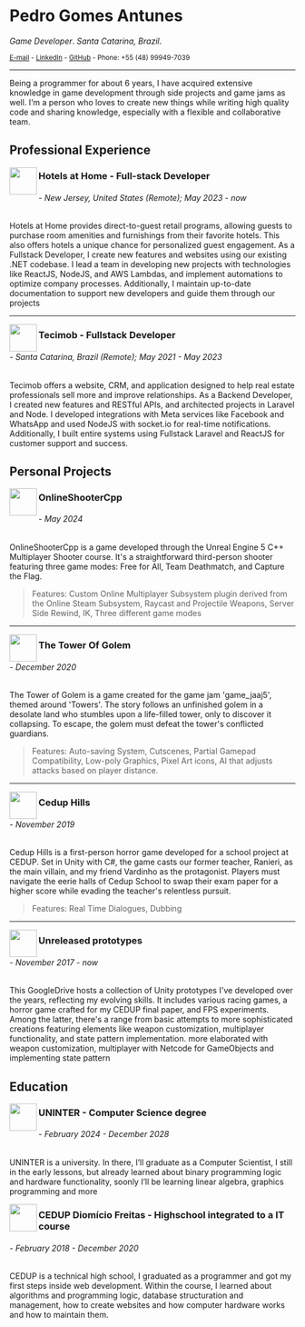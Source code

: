 # Pedro Gomes Antunes

_Game Developer_.
_Santa Catarina, Brazil_.

<sub>[E-mail](pedrogoantunes@gmail.com) - [LinkedIn](https://www.linkedin.com/in/pedrodnbr/) - [GitHub](https://github.com/PedroDNBR) - Phone: +55 (48) 99949-7039</sub>

---

Being a programmer for about 6 years, I have acquired extensive knowledge in game development through side projects and game jams as well. I’m a person who loves to create new things while writing high quality code and sharing knowledge, especially with a flexible and collaborative team. 

## Professional Experience
<img src="https://media.licdn.com/dms/image/C560BAQEsic3yZ72KCQ/company-logo_100_100/0/1631328478893?e=1724889600&v=beta&t=eUyJMT9AY1UQHRRUTPie3luB9cMHqViKECPHZ53lFsg" align="left" width="48" height="48" />

### Hotels at Home - Full-stack Developer

###### - New Jersey, United States (Remote); May 2023 - now

Hotels at Home provides direct-to-guest retail programs, allowing guests to purchase room amenities and furnishings from their favorite hotels. This also offers hotels a unique chance for personalized guest engagement. As a Fullstack Developer, I create new features and websites using our existing .NET codebase. I lead a team in developing new projects with technologies like ReactJS, NodeJS, and AWS Lambdas, and implement automations to optimize company processes. Additionally, I maintain up-to-date documentation to support new developers and guide them through our projects

---

<img src="https://user-images.githubusercontent.com/44846329/232336807-b81fe5e3-b5b5-4b31-96c2-fe634507630e.png" 
align="left" width="48"  height="48" />

### Tecimob - Fullstack Developer

###### - Santa Catarina, Brazil (Remote); May 2021 - May 2023

Tecimob offers a website, CRM, and application designed to help real estate professionals sell more and improve relationships. As a Backend Developer, I created new features and RESTful APIs, and architected projects in Laravel and Node. I developed integrations with Meta services like Facebook and WhatsApp and used NodeJS with socket.io for real-time notifications. Additionally, I built entire systems using Fullstack Laravel and ReactJS for customer support and success.

## Personal Projects

<img src="https://www.mediafire.com/convkey/97e9/zrlv062oi9vzk3czg.jpg" 
align="left" width="48"  height="48" style="object-fit: cover;" />

### OnlineShooterCpp

###### - May 2024

OnlineShooterCpp is a game developed through the Unreal Engine 5 C++ Multiplayer Shooter course. It's a straightforward third-person shooter featuring three game modes: Free for All, Team Deathmatch, and Capture the Flag.
> Features: Custom Online Multiplayer Subsystem plugin derived from the Online Steam Subsystem, Raycast and Projectile Weapons, Server Side Rewind, IK, Three different game modes

---

<img src="https://www.mediafire.com/convkey/6128/ehmv39eyp6r57auzg.jpg" 
align="left" width="48"  height="48" style="object-fit: cover;" />

### The Tower Of Golem

###### - December 2020

The Tower of Golem is a game created for the game jam 'game_jaaj5', themed around 'Towers'. The story follows an unfinished golem in a desolate land who stumbles upon a life-filled tower, only to discover it collapsing. To escape, the golem must defeat the tower's conflicted guardians.
> Features: Auto-saving System, Cutscenes, Partial Gamepad Compatibility, Low-poly Graphics, Pixel Art icons, AI that adjusts attacks based on player distance.

---

<img src="https://m.gjcdn.net/game-thumbnail/200/450804-crop0_51_652_418-vxxgxjmk-v4.webp" 
align="left" width="48"  height="48" style="object-fit: cover;" />

### Cedup Hills
###### - November 2019

Cedup Hills is a first-person horror game developed for a school project at CEDUP. Set in Unity with C#, the game casts our former teacher, Ranieri, as the main villain, and my friend Vardinho as the protagonist. Players must navigate the eerie halls of Cedup School to swap their exam paper for a higher score while evading the teacher's relentless pursuit.
> Features: Real Time Dialogues, Dubbing

---

<img src="https://www.mediafire.com/convkey/2e1c/x6ng843plq6dnmczg.jpg" 
align="left" width="48"  height="48" style="object-fit: cover;" />

### Unreleased prototypes

###### - November 2017 - now

This GoogleDrive hosts a collection of Unity prototypes I've developed over the years, reflecting my evolving skills. It includes various racing games, a horror game crafted for my CEDUP final paper, and FPS experiments. Among the latter, there's a range from basic attempts to more sophisticated creations featuring elements like weapon customization, multiplayer functionality, and state pattern implementation. more elaborated with weapon customization, multiplayer with Netcode for GameObjects and implementing state pattern

## Education

<img src="https://media.licdn.com/dms/image/C4E0BAQG5HFi6nWrpQg/company-logo_100_100/0/1655119369480/grupo_uninter_logo?e=1724889600&v=beta&t=Ug48OlSc9u2a7IzxAWIott_ySFn88UtouJqmDkPQYQE" align="left" width="48"  height="48" style="object-fit: cover;" /> 

### UNINTER - Computer Science degree

###### - February 2024 - December 2028

UNINTER is a university. In there, I’ll graduate as a Computer Scientist, I still in the early lessons, but already learned about binary programming logic and hardware functionality, soonly I’ll be learning linear algebra, graphics programming and more

<img src="https://user-images.githubusercontent.com/44846329/232353960-119b79b5-bb3c-480f-95e7-85a0c00fd95d.png"
align="left" width="48"  height="48" style="object-fit: cover;" />

### CEDUP Diomício Freitas - Highschool integrated to a IT course

###### - February 2018 - December 2020

CEDUP is a technical high school, I graduated as a programmer and got my first steps inside web development. Within the course, I learned about algorithms and programming logic, database structuration and management, how to create websites and how computer hardware works and how to maintain them.
